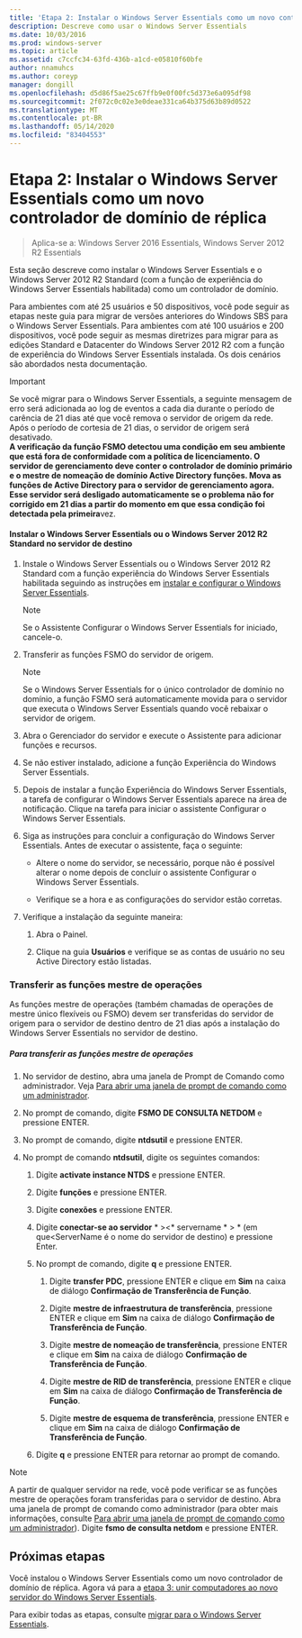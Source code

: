 ```yaml
---
title: 'Etapa 2: Instalar o Windows Server Essentials como um novo controlador de domínio de réplica'
description: Descreve como usar o Windows Server Essentials
ms.date: 10/03/2016
ms.prod: windows-server
ms.topic: article
ms.assetid: c7ccfc34-63fd-436b-a1cd-e05810f60bfe
author: nnamuhcs
ms.author: coreyp
manager: dongill
ms.openlocfilehash: d5d86f5ae25c67ffb9e0f00fc5d373e6a095df98
ms.sourcegitcommit: 2f072c0c02e3e0deae331ca64b375d63b89d0522
ms.translationtype: MT
ms.contentlocale: pt-BR
ms.lasthandoff: 05/14/2020
ms.locfileid: "83404553"
---
```

# <a name="step-2-install-windows-server-essentials-as-a-new-replica-domain-controller"></a>Etapa 2: Instalar o Windows Server Essentials como um novo controlador de domínio de réplica

>Aplica-se a: Windows Server 2016 Essentials, Windows Server 2012 R2 Essentials

Esta seção descreve como instalar o Windows Server Essentials e o Windows Server 2012 R2 Standard (com a função de experiência do Windows Server Essentials habilitada) como um controlador de domínio.  
  
 Para ambientes com até 25 usuários e 50 dispositivos, você pode seguir as etapas neste guia para migrar de versões anteriores do Windows SBS para o Windows Server Essentials. Para ambientes com até 100 usuários e 200 dispositivos, você pode seguir as mesmas diretrizes para migrar para as edições Standard e Datacenter do Windows Server 2012 R2 com a função de experiência do Windows Server Essentials instalada. Os dois cenários são abordados nesta documentação.  
  
> [!IMPORTANT]
>  Se você migrar para o Windows Server Essentials, a seguinte mensagem de erro será adicionada ao log de eventos a cada dia durante o período de carência de 21 dias até que você remova o servidor de origem da rede. Após o período de cortesia de 21 dias, o servidor de origem será desativado. <br> **A verificação da função FSMO detectou uma condição em seu ambiente que está fora de conformidade com a política de licenciamento. O servidor de gerenciamento deve conter o controlador de domínio primário e o mestre de nomeação de domínio Active Directory funções. Mova as funções de Active Directory para o servidor de gerenciamento agora. Esse servidor será desligado automaticamente se o problema não for corrigido em 21 dias a partir do momento em que essa condição foi detectada pela primeira**vez.   
  
#### <a name="install-windows-server-essentials-or-windows-server-2012-r2-standard-on-the-destination-server"></a>Instalar o Windows Server Essentials ou o Windows Server 2012 R2 Standard no servidor de destino  
  
1.  Instale o Windows Server Essentials ou o Windows Server 2012 R2 Standard com a função experiência do Windows Server Essentials habilitada seguindo as instruções em [instalar e configurar o Windows Server Essentials](../install/Install-and-Configure-Windows-Server-Essentials-or-Windows-Server-Essentials-Experience.md).  
  
    > [!NOTE]
    >  Se o Assistente Configurar o Windows Server Essentials for iniciado, cancele-o.  
  
2.  Transferir as funções FSMO do servidor de origem.  
  
    > [!NOTE]
    >  Se o Windows Server Essentials for o único controlador de domínio no domínio, a função FSMO será automaticamente movida para o servidor que executa o Windows Server Essentials quando você rebaixar o servidor de origem.  
  
3.  Abra o Gerenciador do servidor e execute o Assistente para adicionar funções e recursos.  
  
4.  Se não estiver instalado, adicione a função Experiência do Windows Server Essentials.  
  
5.  Depois de instalar a função Experiência do Windows Server Essentials, a tarefa de configurar o Windows Server Essentials aparece na área de notificação. Clique na tarefa para iniciar o assistente Configurar o Windows Server Essentials.  
  
6.  Siga as instruções para concluir a configuração do Windows Server Essentials. Antes de executar o assistente, faça o seguinte:  
  
    -   Altere o nome do servidor, se necessário, porque não é possível alterar o nome depois de concluir o assistente Configurar o Windows Server Essentials.  
  
    -   Verifique se a hora e as configurações do servidor estão corretas.  
  
7.  Verifique a instalação da seguinte maneira:  
  
    1.  Abra o Painel.  
  
    2.  Clique na guia **Usuários** e verifique se as contas de usuário no seu Active Directory estão listadas.  
  
### <a name="transfer-the-operations-master-roles"></a>Transferir as funções mestre de operações  
 As funções mestre de operações (também chamadas de operações de mestre único flexíveis ou FSMO) devem ser transferidas do servidor de origem para o servidor de destino dentro de 21 dias após a instalação do Windows Server Essentials no servidor de destino.  
  
##### <a name="to-transfer-the-operations-master-roles"></a>Para transferir as funções mestre de operações  
  
1.  No servidor de destino, abra uma janela de Prompt de Comando como administrador. Veja [Para abrir uma janela de prompt de comando como um administrador](https://technet.microsoft.com/library/cc947813\(v=WS.10\).aspx).  
  
2.  No prompt de comando, digite **FSMO DE CONSULTA NETDOM** e pressione ENTER.  
  
3.  No prompt de comando, digite **ntdsutil** e pressione ENTER.  
  
4.  No prompt de comando **ntdsutil**, digite os seguintes comandos:  
  
    1.  Digite **activate instance NTDS** e pressione ENTER.  
  
    2.  Digite **funções** e pressione ENTER.  
  
    3.  Digite **conexões** e pressione ENTER.  
  
    4.  Digite **conectar-se ao servidor** * \><* servername * \> * (em que<ServerName é o nome do servidor de destino) e pressione Enter.  
  
    5.  No prompt de comando, digite **q** e pressione ENTER.  
  
        1.  Digite **transfer PDC**, pressione ENTER e clique em **Sim** na caixa de diálogo **Confirmação de Transferência de Função**.  
  
        2.  Digite **mestre de infraestrutura de transferência**, pressione ENTER e clique em **Sim** na caixa de diálogo **Confirmação de Transferência de Função**.  
  
        3.  Digite **mestre de nomeação de transferência**, pressione ENTER e clique em **Sim** na caixa de diálogo **Confirmação de Transferência de Função**.  
  
        4.  Digite **mestre de RID de transferência**, pressione ENTER e clique em **Sim** na caixa de diálogo **Confirmação de Transferência de Função**.  
  
        5.  Digite **mestre de esquema de transferência**, pressione ENTER e clique em **Sim** na caixa de diálogo **Confirmação de Transferência de Função**.  
  
    6.  Digite **q** e pressione ENTER para retornar ao prompt de comando.  
  
> [!NOTE]
>  A partir de qualquer servidor na rede, você pode verificar se as funções mestre de operações foram transferidas para o servidor de destino. Abra uma janela de prompt de comando como administrador (para obter mais informações, consulte [Para abrir uma janela de prompt de comando como um administrador](https://technet.microsoft.com/library/cc947813\(v=WS.10\).aspx)). Digite **fsmo de consulta netdom** e pressione ENTER.  
  
## <a name="next-steps"></a>Próximas etapas  
 Você instalou o Windows Server Essentials como um novo controlador de domínio de réplica. Agora vá para a [etapa 3: unir computadores ao novo servidor do Windows Server Essentials](Step-3--Join-computers-to-the-new-Windows-Server-Essentials-server.md).  
  
Para exibir todas as etapas, consulte [migrar para o Windows Server Essentials](Migrate-from-Previous-Versions-to-Windows-Server-Essentials-or-Windows-Server-Essentials-Experience.md).

